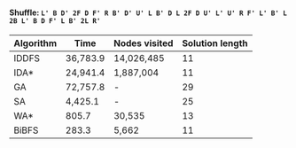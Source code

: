 #### Shuffle: `L' B D' 2F D F' R B' D' U' L B' D L 2F D U' L' U' R F' L' B' L 2B L' B D F' L B' 2L R'`
| Algorithm | Time | Nodes visited | Solution length |
| ----- | ----- | ----- | ----- |
| IDDFS | 36,783.9 | 14,026,485 | 11 |
| IDA* | 24,941.4 | 1,887,004 | 11 |
| GA | 72,757.8 | - | 29 |
| SA | 4,425.1 | - | 25 |
| WA* | 805.7 | 30,535 | 13 |
| BiBFS | 283.3 | 5,662 | 11 |